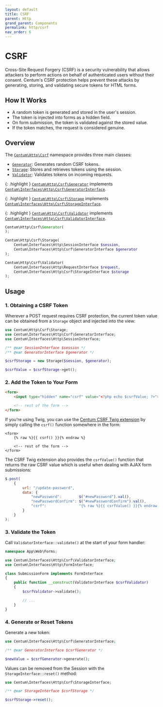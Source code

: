 ```yaml
---
layout: default
title: CSRF
parent: Http
grand_parent: Components
permalink: http/csrf
nav_order: 6
---
```




# CSRF

Cross-Site Request Forgery (CSRF) is a security vulnerability that allows attackers to perform actions on behalf of authenticated users without their consent.
Centum's CSRF protection helps prevent these attacks by generating, storing, and validating secure tokens for HTML forms.



## How It Works

- A random token is generated and stored in the user's session.
- The token is injected into forms as a hidden field.
- On form submission, the token is validated against the stored value.
- If the token matches, the request is considered genuine.



## Overview

The [`Centum\Http\Csrf`](https://github.com/SidRoberts/centum/blob/main/src/Http/Csrf.php) namespace provides three main classes:

- [`Generator`](https://github.com/SidRoberts/centum/blob/main/src/Http/Csrf/Generator.php): Generates random CSRF tokens.
- [`Storage`](https://github.com/SidRoberts/centum/blob/main/src/Http/Csrf/Storage.php): Stores and retrieves tokens using the session.
- [`Validator`](https://github.com/SidRoberts/centum/blob/main/src/Http/Csrf/Validator.php): Validates tokens on incoming requests.

{: .highlight }
[`Centum\Http\Csrf\Generator`](https://github.com/SidRoberts/centum/blob/main/src/Http/Csrf/Generator.php) implements [`Centum\Interfaces\Http\Csrf\GeneratorInterface`](https://github.com/SidRoberts/centum/blob/main/src/Interfaces/Http/Csrf/GeneratorInterface.php).

{: .highlight }
[`Centum\Http\Csrf\Storage`](https://github.com/SidRoberts/centum/blob/main/src/Http/Csrf/Storage.php) implements [`Centum\Interfaces\Http\Csrf\StorageInterface`](https://github.com/SidRoberts/centum/blob/main/src/Interfaces/Http/Csrf/StorageInterface.php).

{: .highlight }
[`Centum\Http\Csrf\Validator`](https://github.com/SidRoberts/centum/blob/main/src/Http/Csrf/Validator.php) implements [`Centum\Interfaces\Http\Csrf\ValidatorInterface`](https://github.com/SidRoberts/centum/blob/main/src/Interfaces/Http/Csrf/ValidatorInterface.php).

```php
Centum\Http\Csrf\Generator(
);
```

```php
Centum\Http\Csrf\Storage(
    Centum\Interfaces\Http\SessionInterface $session,
    Centum\Interfaces\Http\Csrf\GeneratorInterface $generator
);
```

```php
Centum\Http\Csrf\Validator(
    Centum\Interfaces\Http\RequestInterface $request,
    Centum\Interfaces\Http\Csrf\StorageInterface $storage
);
```



## Usage

### 1. Obtaining a CSRF Token

Wherever a POST request requires CSRF protection, the current token value can be obtained from a `Storage` object and injected into the view:

```php
use Centum\Http\Csrf\Storage;
use Centum\Interfaces\Http\Csrf\GeneratorInterface;
use Centum\Interfaces\Http\SessionInterface;

/** @var SessionInterface $session */
/** @var GeneratorInterface $generator */

$csrfStorage = new Storage($session, $generator);

$csrfValue = $csrfStorage->get();
```

### 2. Add the Token to Your Form

```html
<form>
    <input type="hidden" name="csrf" value="<?php echo $csrfValue; ?>">

    <!-- rest of the form -->
</form>
```

If you're using Twig, you can use the [Centum CSRF Twig extension](../twig/csrf.md) by simply calling the `csrf()` function somewhere in the form:

```twig
<form>
    {% raw %}{{ csrf() }}{% endraw %}

    <!-- rest of the form -->
</form>
```

The CSRF Twig extension also provides the `csrfValue()` function that returns the raw CSRF value which is useful when dealing with AJAX form submissions:

```js
$.post(
    {
        url: "/update-password",
        data: {
            "newPassword":        $("#newPassword").val(),
            "newPasswordConfirm": $("#newPasswordConfirm").val(),
            "csrf":               "{% raw %}{{ csrfValue() }}{% endraw %}"
        }
    }
);
```

### 3. Validate the Token

Call `ValidatorInterface::validate()` at the start of your form handler:

```php
namespace App\Web\Forms;

use Centum\Interfaces\Http\Csrf\ValidatorInterface;
use Centum\Interfaces\Http\FormInterface;

class SubmissionForm implements FormInterface
{
    public function __construct(ValidatorInterface $csrfValidator)
    {
        $csrfValidator->validate();

        // ...
    }
}
```

### 4. Generate or Reset Tokens

Generate a new token:

```php
use Centum\Interfaces\Http\Csrf\GeneratorInterface;

/** @var GeneratorInterface $csrfGenerator */

$newValue = $csrfGenerator->generate();
```

Values can be removed from the Session with the `StorageInterface::reset()` method:

```php
use Centum\Interfaces\Http\Csrf\StorageInterface;

/** @var StorageInterface $csrfStorage */

$csrfStorage->reset();
```
